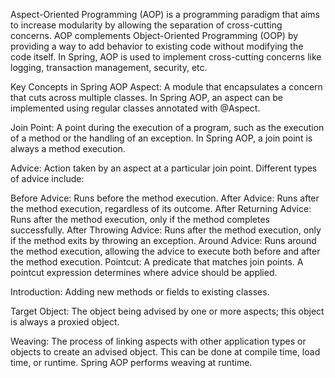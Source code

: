 Aspect-Oriented Programming (AOP) is a programming paradigm that aims to increase modularity by allowing the separation of cross-cutting concerns. AOP complements Object-Oriented Programming (OOP) by providing a way to add behavior to existing code without modifying the code itself. In Spring, AOP is used to implement cross-cutting concerns like logging, transaction management, security, etc.

Key Concepts in Spring AOP
Aspect: A module that encapsulates a concern that cuts across multiple classes. In Spring AOP, an aspect can be implemented using regular classes annotated with @Aspect.

Join Point: A point during the execution of a program, such as the execution of a method or the handling of an exception. In Spring AOP, a join point is always a method execution.

Advice: Action taken by an aspect at a particular join point. Different types of advice include:

Before Advice: Runs before the method execution.
After Advice: Runs after the method execution, regardless of its outcome.
After Returning Advice: Runs after the method execution, only if the method completes successfully.
After Throwing Advice: Runs after the method execution, only if the method exits by throwing an exception.
Around Advice: Runs around the method execution, allowing the advice to execute both before and after the method execution.
Pointcut: A predicate that matches join points. A pointcut expression determines where advice should be applied.

Introduction: Adding new methods or fields to existing classes.

Target Object: The object being advised by one or more aspects; this object is always a proxied object.

Weaving: The process of linking aspects with other application types or objects to create an advised object. This can be done at compile time, load time, or runtime. Spring AOP performs weaving at runtime.
